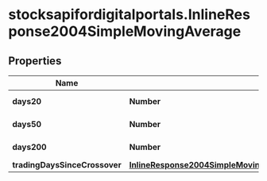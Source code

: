 # stocksapifordigitalportals.InlineResponse2004SimpleMovingAverage

## Properties

Name | Type | Description | Notes
------------ | ------------- | ------------- | -------------
**days20** | **Number** | 20 trading days. | [optional] 
**days50** | **Number** | 50 trading days. | [optional] 
**days200** | **Number** | 200 trading days. | [optional] 
**tradingDaysSinceCrossover** | [**InlineResponse2004SimpleMovingAverageTradingDaysSinceCrossover**](InlineResponse2004SimpleMovingAverageTradingDaysSinceCrossover.md) |  | [optional] 


